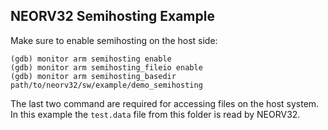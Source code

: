 ## NEORV32 Semihosting Example

Make sure to enable semihosting on the host side:

```
(gdb) monitor arm semihosting enable
(gdb) monitor arm semihosting_fileio enable
(gdb) monitor arm semihosting_basedir path/to/neorv32/sw/example/demo_semihosting
```

The last two command are required for accessing files on the host system.
In this example the `test.data` file from this folder is read by NEORV32.
